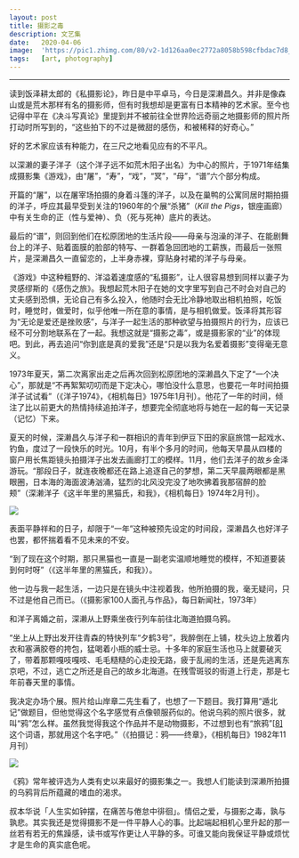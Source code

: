 ```yaml
---
layout: post
title: 摄影之毒
description: 文艺集
date:   2020-04-06
image:  'https://pic1.zhimg.com/80/v2-1d126aa0ec2772a8058b598cfbdac7d8_720w.png'
tags:   [art, photography]
---
```


<hr />
读到饭泽耕太郎的《私摄影论》，昨日是中平卓马，今日是深濑昌久。并非是像森山或是荒木那样有名的摄影师，但有时我想却是更富有日本精神的艺术家。至今也记得中平在《决斗写真论》里提到并不被前往全世界险远奇丽之地摄影师的照片所打动时所写到的，“这些拍下的不过是微甜的感伤，和被稀释的好奇心。”

好的艺术家应该有种能力，在三尺之地看见应有的不平凡。

以深濑的妻子洋子（这个洋子远不如荒木阳子出名）为中心的照片，于1971年结集成摄影集《游戏》，由“屠”，“寿”，“戏”，“冥”，“母”，“谱”六个部分构成。

开篇的“屠”，以在屠宰场拍摄的身着斗篷的洋子，以及在巢鸭的公寓同居时期拍摄的洋子，呼应其最早受到关注的1960年的个展“杀猪”（*Kill the Pigs*，银座画廊）中有关生命的正（性与爱神）、负（死与死神）底片的表达。

最后的“谱”，则回到他们在松原团地的生活片段——母亲与泡澡的洋子、在能剧舞台上的洋子、贴着面膜的脸部的特写、一群着急回团地的工薪族，而最后一张照片，是深濑昌久一直留恋的，上半身赤裸，穿贴身衬裙的洋子与母亲。

《游戏》中这种粗野的、洋溢着速度感的“私摄影”，让人很容易想到同样以妻子为灵感缪斯的《感伤之旅》。我想起荒木阳子在她的文字里写到自己不时会对自己的丈夫感到恐惧，无论自己有多么投入，他随时会无比冷静地取出相机拍照，吃饭时，睡觉时，做爱时，似乎他唯一所在意的事情，是与相机做爱。饭泽将其形容为“无论是爱还是挫败感”，与洋子一起生活的那种欲望与拍摄照片的行为，应该已经不可分割地联系在了一起。我想这就是“摄影之毒”，或是摄影家的“业”的体现吧。到此，再去追问“你到底是真的爱我”还是“只是以我为名爱着摄影”变得毫无意义。

1973年夏天，第二次离家出走之后再次回到松原团地的深濑昌久下定了“一个决心”，那就是“不再絮絮叨叨而是下定决心，哪怕没什么意思，也要花一年时间拍摄洋子试试看”（《洋子1974》，《相机每日》1975年1月刊）。他花了一年的时间，倾注了比以前更大的热情持续追拍洋子，想要完全彻底地将与她在一起的每一天记录（记忆）下来。

夏天的时候，深濑昌久与洋子和一群相识的青年到伊豆下田的家庭旅馆一起戏水、钓鱼，度过了一段快乐的时光。10月，有半个多月的时间，他每天早晨从四楼的窗户用长焦距镜头拍摄洋子出发去画廊打工的模样。11月，他们去洋子的故乡金泽游玩。“那段日子，就连夜晚都还在路上追逐自己的梦想，第二天早晨两眼都是黑眼圈，日本海的海面波涛汹涌，猛烈的北风没完没了地吹拂着我那宿醉的脸颊”（深濑洋子《这半年里的黑猫氏，和我》，《相机每日》1974年2月刊）。

![](https://pic1.zhimg.com/80/v2-1d126aa0ec2772a8058b598cfbdac7d8_720w.png)

表面平静祥和的日子，却限于“一年”这种被预先设定的时间段，深濑昌久也好洋子也罢，都怀揣着看不见未来的不安。

“到了现在这个时期，那只黑猫也一直是一副老实温顺地睡觉的模样，不知道要装到何时呀”（《这半年里的黑猫氏，和我》）。

他一边与我一起生活，一边只是在镜头中注视着我，他所拍摄的我，毫无疑问，只不过是他自己而已。（《摄影家100人面孔与作品》，每日新闻社，1973年）

和洋子离婚之前，深濑从上野乘坐夜行列车前往北海道拍摄乌鸦。

“坐上从上野出发开往青森的特快列车“夕鹤3号”，我醉倒在上铺，枕头边上放着内衣和塞满胶卷的挎包，猛喝着小瓶的威士忌。十多年的家庭生活也马上就要破灭了，带着那颗嘎吱嘎吱、毛毛糙糙的心走投无路，疲于乱闹的生活，还是先逃离东京吧，不过，逃亡之所还是自己的故乡北海道。在残雪斑驳的街道上行走，那是七年前春天里的事情。

我决定办场个展。照片给山岸章二先生看了，也想了一下题目。我打算用“遁北记”做题目，但他觉得这个名字感觉有点像顿服药似的。他说乌鸦的照片很多，就叫“鸦”怎么样。虽然我觉得我这个作品并不是动物摄影，不过想到也有“旅鸦”[[8\]](file:///text/part0007.html#ft30)这个词语，那就用这个名字吧。”（《拍摄记：鸦——终章》，《相机每日》1982年11月刊）

![](https://pic2.zhimg.com/80/v2-d19097a46bdb2a108490c902ab64692d_720w.png)

《鸦》常年被评选为人类有史以来最好的摄影集之一。我想人们能读到深濑所拍摄的乌鸦背后所蕴藏的嗜血的渴求。

叔本华说「人生实如钟摆，在痛苦与倦怠中徘徊」。情侣之爱，与摄影之毒，孰与孰悲。其实我还是觉得摄影不是一件平静人心的事。比起端起相机心里升起的那一丝若有若无的焦躁感，读书或写作更让人平静的多。可谁又能向我保证平静或烦忧才是生命的真实底色呢。
